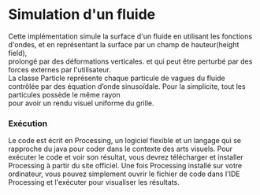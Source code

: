 # Simulation d'un fluide

Cette implémentation simule la surface d'un fluide en utilisant les fonctions d'ondes, et en représentant la surface par un champ de hauteur(height field), \
prolongé par des déformations verticales. et qui peut être perturbé par des forces externes par l'utilisateur.\
La classe Particle représente chaque particule de vagues du fluide contrôlée par des équation d’onde sinusoïdale. Pour la simplicite, tout les particules possède le même rayon \
pour avoir un rendu visuel uniforme du grille.


### Exécution
Le code est écrit en Processing, un logiciel flexible et un langage qui se rapproche du java pour coder dans le contexte des arts visuels. 
Pour exécuter le code et voir son résultat, vous devrez télécharger et installer Processing à partir du site officiel. 
Une fois Processing installé sur votre ordinateur, vous pouvez simplement ouvrir le fichier de code dans l'IDE Processing et l'exécuter pour visualiser les résultats. 
